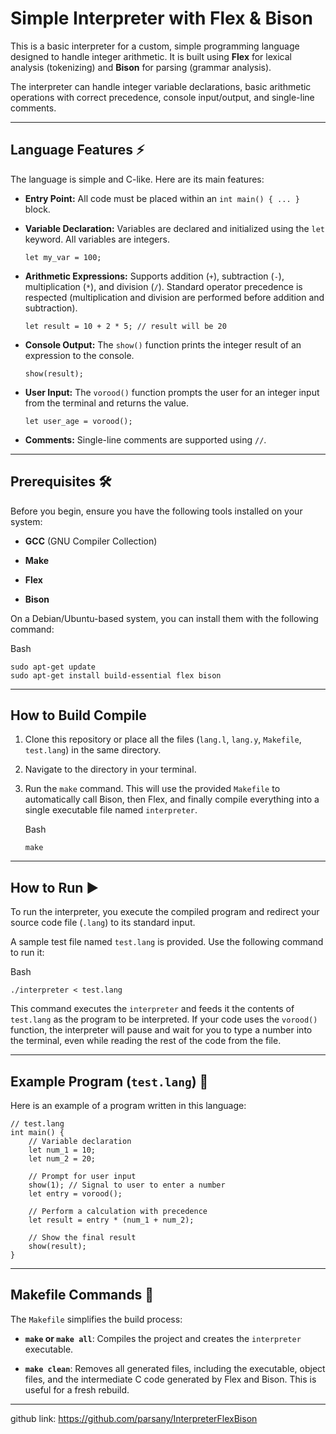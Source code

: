 
# Simple Interpreter with Flex & Bison

This is a basic interpreter for a custom, simple programming language designed to handle integer arithmetic. It is built using **Flex** for lexical analysis (tokenizing) and **Bison** for parsing (grammar analysis).

The interpreter can handle integer variable declarations, basic arithmetic operations with correct precedence, console input/output, and single-line comments.

---

## Language Features ⚡

The language is simple and C-like. Here are its main features:

- **Entry Point:** All code must be placed within an `int main() { ... }` block.

- **Variable Declaration:** Variables are declared and initialized using the `let` keyword. All variables are integers.
  
  ```
  let my_var = 100;
  ```

- **Arithmetic Expressions:** Supports addition (`+`), subtraction (`-`), multiplication (`*`), and division (`/`). Standard operator precedence is respected (multiplication and division are performed before addition and subtraction).
  
  ```
  let result = 10 + 2 * 5; // result will be 20
  ```

- **Console Output:** The `show()` function prints the integer result of an expression to the console.
  
  ```
  show(result);
  ```

- **User Input:** The `vorood()` function prompts the user for an integer input from the terminal and returns the value.
  
  ```
  let user_age = vorood();
  ```

- **Comments:** Single-line comments are supported using `//`.

---

## Prerequisites 🛠️

Before you begin, ensure you have the following tools installed on your system:

- **GCC** (GNU Compiler Collection)

- **Make**

- **Flex**

- **Bison**

On a Debian/Ubuntu-based system, you can install them with the following command:

Bash

```
sudo apt-get update
sudo apt-get install build-essential flex bison
```

---

## How to Build Compile

1. Clone this repository or place all the files (`lang.l`, `lang.y`, `Makefile`, `test.lang`) in the same directory.

2. Navigate to the directory in your terminal.

3. Run the `make` command. This will use the provided `Makefile` to automatically call Bison, then Flex, and finally compile everything into a single executable file named `interpreter`.
   
   Bash
   
   ```
   make
   ```

---

## How to Run ▶️

To run the interpreter, you execute the compiled program and redirect your source code file (`.lang`) to its standard input.

A sample test file named `test.lang` is provided. Use the following command to run it:

Bash

```
./interpreter < test.lang
```

This command executes the `interpreter` and feeds it the contents of `test.lang` as the program to be interpreted. If your code uses the `vorood()` function, the interpreter will pause and wait for you to type a number into the terminal, even while reading the rest of the code from the file.

---

## Example Program (`test.lang`) 📄

Here is an example of a program written in this language:

```
// test.lang
int main() {
    // Variable declaration
    let num_1 = 10;
    let num_2 = 20;

    // Prompt for user input
    show(1); // Signal to user to enter a number
    let entry = vorood();

    // Perform a calculation with precedence
    let result = entry * (num_1 + num_2);

    // Show the final result
    show(result);
}
```

---

## Makefile Commands 📜

The `Makefile` simplifies the build process:

- **`make` or `make all`**: Compiles the project and creates the `interpreter` executable.

- **`make clean`**: Removes all generated files, including the executable, object files, and the intermediate C code generated by Flex and Bison. This is useful for a fresh rebuild.

---

github link: https://github.com/parsany/InterpreterFlexBison

